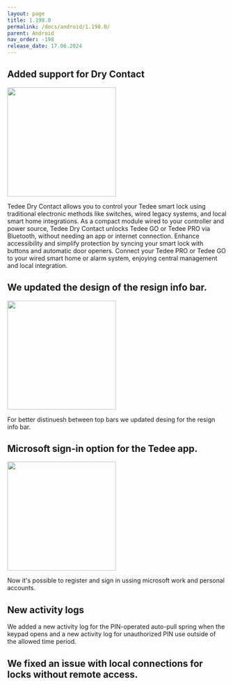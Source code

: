 ```yaml
---
layout: page
title: 1.198.0
permalink: /docs/android/1.198.0/
parent: Android
nav_order: -198
release_date: 17.06.2024
---
```


## Added support for Dry Contact

<img src="/tedee-release-notes/docs/android/assets/1.198.0_dry_contact.webp" width="250">

Tedee Dry Contact allows you to control your Tedee smart lock using traditional electronic methods like switches, wired legacy systems, and local smart home integrations. As a compact module wired to your controller and power source, Tedee Dry Contact unlocks Tedee GO or Tedee PRO via Bluetooth, without needing an app or internet connection. Enhance accessibility and simplify protection by syncing your smart lock with buttons and automatic door openers. Connect your Tedee PRO or Tedee GO to your wired smart home or alarm system, enjoying central management and local integration.

## We updated the design of the resign info bar.

<img src="/tedee-release-notes/docs/android/assets/1.198.0_resign.png" width="250">

For better distinuesh between top bars we updated desing for the resign info bar.

## Microsoft sign-in option for the Tedee app.

<img src="/tedee-release-notes/docs/android/assets/1.198.0_sing_in.png" width="250">

Now it's possible to register and sign in ussing microsoft work and personal accounts.

## New activity logs
We added a new activity log for the PIN-operated auto-pull spring when the keypad opens and a new activity log for unauthorized PIN use outside of the allowed time period.

## We fixed an issue with local connections for locks without remote access.